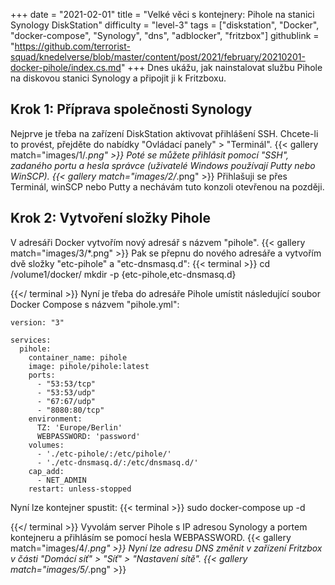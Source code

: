 +++
date = "2021-02-01"
title = "Velké věci s kontejnery: Pihole na stanici Synology DiskStation"
difficulty = "level-3"
tags = ["diskstation", "Docker", "docker-compose", "Synology", "dns", "adblocker", "fritzbox"]
githublink = "https://github.com/terrorist-squad/knedelverse/blob/master/content/post/2021/february/20210201-docker-pihole/index.cs.md"
+++
Dnes ukážu, jak nainstalovat službu Pihole na diskovou stanici Synology a připojit ji k Fritzboxu.
## Krok 1: Příprava společnosti Synology
Nejprve je třeba na zařízení DiskStation aktivovat přihlášení SSH. Chcete-li to provést, přejděte do nabídky "Ovládací panely" > "Terminál".
{{< gallery match="images/1/*.png" >}}
Poté se můžete přihlásit pomocí "SSH", zadaného portu a hesla správce (uživatelé Windows používají Putty nebo WinSCP).
{{< gallery match="images/2/*.png" >}}
Přihlašuji se přes Terminál, winSCP nebo Putty a nechávám tuto konzoli otevřenou na později.
## Krok 2: Vytvoření složky Pihole
V adresáři Docker vytvořím nový adresář s názvem "pihole".
{{< gallery match="images/3/*.png" >}}
Pak se přepnu do nového adresáře a vytvořím dvě složky "etc-pihole" a "etc-dnsmasq.d":
{{< terminal >}}
cd /volume1/docker/
mkdir -p {etc-pihole,etc-dnsmasq.d}

{{</ terminal >}}
Nyní je třeba do adresáře Pihole umístit následující soubor Docker Compose s názvem "pihole.yml":
```
version: "3"

services:
  pihole:
    container_name: pihole
    image: pihole/pihole:latest
    ports:
      - "53:53/tcp"
      - "53:53/udp"
      - "67:67/udp"
      - "8080:80/tcp"
    environment:
      TZ: 'Europe/Berlin'
      WEBPASSWORD: 'password'
    volumes:
      - './etc-pihole/:/etc/pihole/'
      - './etc-dnsmasq.d/:/etc/dnsmasq.d/'
    cap_add:
      - NET_ADMIN
    restart: unless-stopped

```
Nyní lze kontejner spustit:
{{< terminal >}}
sudo docker-compose up -d

{{</ terminal >}}
Vyvolám server Pihole s IP adresou Synology a portem kontejneru a přihlásím se pomocí hesla WEBPASSWORD.
{{< gallery match="images/4/*.png" >}}
Nyní lze adresu DNS změnit v zařízení Fritzbox v části "Domácí síť" > "Síť" > "Nastavení sítě".
{{< gallery match="images/5/*.png" >}}